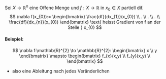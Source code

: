 Sei $X\to \mathbb{R}^{n}$ eine Offene Menge und $f:X\to \mathbb{R}$ in $x_{0} \in X$ partiell dif.
$$
\nabla f(x_{0}):=
\begin{bmatrix}
\frac{df}{dx_{1}}(x_{0}) \\
. \\
. \\
. \\
\frac{df}{dx_{n}}(x_{0})
\end{bmatrix}
\text{ heisst Gradient von f an der Stelle } x_{0}
$$
#### Beispiel:
$$
\nabla f:\mathbb{R}^{2} \to \mathbb{R}^{2}:
\begin{bmatrix}
x \\
y
\end{bmatrix}
\mapsto
\begin{bmatrix}
f_{x}(x,y) \\
f_{y}(x,y) \\
\end{bmatrix}
$$
- also eine Ableitung nach jedes Veränderlichen 
